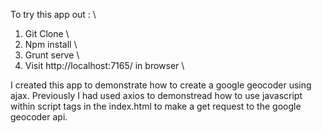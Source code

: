 To try this app out : \
1) Git Clone \
2) Npm install \
3) Grunt serve \
4) Visit http://localhost:7165/ in browser \

  I created this app to demonstrate how to create a google geocoder using ajax.  Previously I had used axios to demonstread how to use javascript within script tags in the index.html to make a get request to the google geocoder api.
